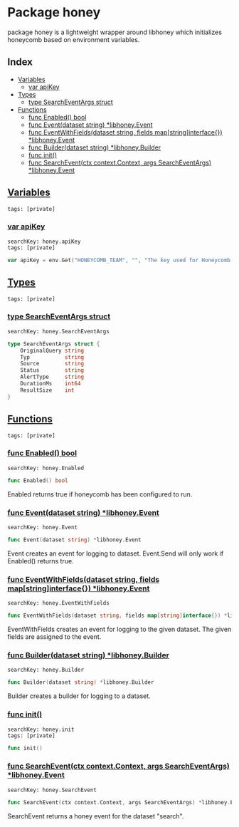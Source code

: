 # Package honey

package honey is a lightweight wrapper around libhoney which initializes honeycomb based on environment variables. 

## Index

* [Variables](#var)
    * [var apiKey](#apiKey)
* [Types](#type)
    * [type SearchEventArgs struct](#SearchEventArgs)
* [Functions](#func)
    * [func Enabled() bool](#Enabled)
    * [func Event(dataset string) *libhoney.Event](#Event)
    * [func EventWithFields(dataset string, fields map[string]interface{}) *libhoney.Event](#EventWithFields)
    * [func Builder(dataset string) *libhoney.Builder](#Builder)
    * [func init()](#init.honey.go)
    * [func SearchEvent(ctx context.Context, args SearchEventArgs) *libhoney.Event](#SearchEvent)


## <a id="var" href="#var">Variables</a>

```
tags: [private]
```

### <a id="apiKey" href="#apiKey">var apiKey</a>

```
searchKey: honey.apiKey
tags: [private]
```

```Go
var apiKey = env.Get("HONEYCOMB_TEAM", "", "The key used for Honeycomb event tracking.")
```

## <a id="type" href="#type">Types</a>

```
tags: [private]
```

### <a id="SearchEventArgs" href="#SearchEventArgs">type SearchEventArgs struct</a>

```
searchKey: honey.SearchEventArgs
```

```Go
type SearchEventArgs struct {
	OriginalQuery string
	Typ           string
	Source        string
	Status        string
	AlertType     string
	DurationMs    int64
	ResultSize    int
}
```

## <a id="func" href="#func">Functions</a>

```
tags: [private]
```

### <a id="Enabled" href="#Enabled">func Enabled() bool</a>

```
searchKey: honey.Enabled
```

```Go
func Enabled() bool
```

Enabled returns true if honeycomb has been configured to run. 

### <a id="Event" href="#Event">func Event(dataset string) *libhoney.Event</a>

```
searchKey: honey.Event
```

```Go
func Event(dataset string) *libhoney.Event
```

Event creates an event for logging to dataset. Event.Send will only work if Enabled() returns true. 

### <a id="EventWithFields" href="#EventWithFields">func EventWithFields(dataset string, fields map[string]interface{}) *libhoney.Event</a>

```
searchKey: honey.EventWithFields
```

```Go
func EventWithFields(dataset string, fields map[string]interface{}) *libhoney.Event
```

EventWithFields creates an event for logging to the given dataset. The given fields are assigned to the event. 

### <a id="Builder" href="#Builder">func Builder(dataset string) *libhoney.Builder</a>

```
searchKey: honey.Builder
```

```Go
func Builder(dataset string) *libhoney.Builder
```

Builder creates a builder for logging to a dataset. 

### <a id="init.honey.go" href="#init.honey.go">func init()</a>

```
searchKey: honey.init
tags: [private]
```

```Go
func init()
```

### <a id="SearchEvent" href="#SearchEvent">func SearchEvent(ctx context.Context, args SearchEventArgs) *libhoney.Event</a>

```
searchKey: honey.SearchEvent
```

```Go
func SearchEvent(ctx context.Context, args SearchEventArgs) *libhoney.Event
```

SearchEvent returns a honey event for the dataset "search". 

